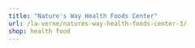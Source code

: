 ```yaml
---
title: "Nature's Way Health Foods Center"
url: /la-verne/natures-way-health-foods-center-3/
shop: health food
---
```

